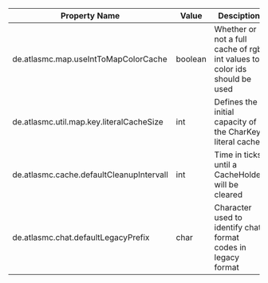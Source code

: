 | Property Name                            | Value   | Desciption                                                                | Default |
|------------------------------------------|---------|---------------------------------------------------------------------------|---------|
| de.atlasmc.map.useIntToMapColorCache     | boolean | Whether or not a full cache of rgb int values to color ids should be used | true    |
| de.atlasmc.util.map.key.literalCacheSize | int     | Defines the initial capacity of the CharKey literal cache                 | 512     |
| de.atlasmc.cache.defaultCleanupIntervall | int     | Time in ticks until a CacheHolder will be cleared                         | 6000    |
| de.atlasmc.chat.defaultLegacyPrefix      | char    | Character used to identify chat format codes in legacy format             | §       |
